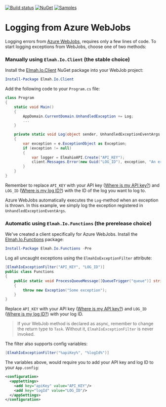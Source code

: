 [![Build status](https://ci.appveyor.com/api/projects/status/wijhscta71muvd5b?svg=true)](https://ci.appveyor.com/project/ThomasArdal/elmah-io-functions)
[![NuGet](https://img.shields.io/nuget/v/Elmah.Io.Functions.svg)](https://www.nuget.org/packages/Elmah.Io.Functions)
[![Samples](https://img.shields.io/badge/samples-2-brightgreen.svg)](https://github.com/elmahio/Elmah.Io.Functions/tree/master/samples)

# Logging from Azure WebJobs

Logging errors from [Azure WebJobs](https://elmah.io/features/azure-functions/), requires only a few lines of code. To start logging exceptions from WebJobs, choose one of two methods:

### Manually using `Elmah.Io.Client` (the stable choice)

Install the [Elmah.Io.Client](https://www.nuget.org/packages/elmah.io.client/) NuGet package into your WebJob project:

```powershell
Install-Package Elmah.Io.Client
```

Add the following code to your `Program.cs` file:

```csharp
class Program
{
    static void Main()
    {
        AppDomain.CurrentDomain.UnhandledException += Log;
        ...
    }

    private static void Log(object sender, UnhandledExceptionEventArgs e)
    {
        var exception = e.ExceptionObject as Exception;
        if (exception != null)
        {
            var logger = ElmahioAPI.Create("API_KEY");
            client.Messages.Error(new Guid("LOG_ID"), exception, "An error message");
        }
    }
}
```

Remember to replace `API_KEY` with your API key ([Where is my API key?](https://docs.elmah.io/where-is-my-api-key/)) and `LOG_ID` ([Where is my log ID?](https://docs.elmah.io/where-is-my-log-id/)) with the ID of the log you want to log to.

Azure WebJobs automatically executes the `Log`-method when an exception is thrown. In this example, we simply log the exception registered in `UnhandledExceptionEventArgs`.

### Automatic using `Elmah.Io.Functions` (the prerelease choice)

We've created a client specifically for Azure WebJobs. Install the [Elmah.Io.Functions](https://www.nuget.org/packages/elmah.io.functions/) package:

```powershell
Install-Package Elmah.Io.Functions -Pre
```

Log all uncaught exceptions using the `ElmahIoExceptionFilter` attribute:

```csharp
[ElmahIoExceptionFilter("API_KEY", "LOG_ID")]
public class Functions
{
    public static void ProcessQueueMessage([QueueTrigger("queue")] string msg, TextWriter log)
    {
        throw new Exception("Some exception");
    }
}
```

Replace `API_KEY` with your API key ([Where is my API key?](https://docs.elmah.io/where-is-my-api-key/)) and `LOG_ID` ([Where is my log ID?](https://docs.elmah.io/where-is-my-log-id/)) with your log ID.

> If your WebJob method is declared as async, remember to change the return type to `Task`. Without it, `ElmahIoExceptionFilter` is never invoked.

The filter also supports config variables:

```csharp
[ElmahIoExceptionFilter("%apiKey%", "%logId%")]
```

The variables above, would require you to add your API key and log ID to your `App.config`:

```xml
<configuration>
  <appSettings>
    <add key="apiKey" value="API_KEY"/>
    <add key="logId" value="LOG_ID"/>
  </appSettings>
</configuration>
```